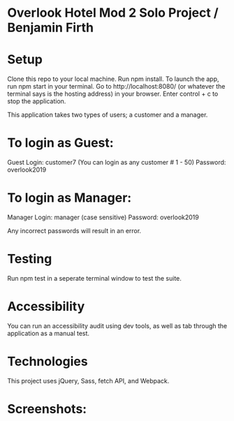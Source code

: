 # Overlook Hotel Mod 2 Solo Project / Benjamin Firth

# Setup
Clone this repo to your local machine. Run npm install. To launch the app, run npm start in your terminal. Go to http://localhost:8080/ (or whatever the terminal says is the hosting address) in your browser. Enter control + c to stop the application.

This application takes two types of users; a customer and a manager.

# To login as Guest:
Guest Login: customer7 (You can login as any customer # 1 - 50) Password: overlook2019

# To login as Manager:
Manager Login: manager (case sensitive) Password: overlook2019  

Any incorrect passwords will result in an error.

# Testing
Run npm test in a seperate terminal window to test the suite.

# Accessibility
You can run an accessibility audit using dev tools, as well as tab through the application as a manual test.

# Technologies
This project uses jQuery, Sass, fetch API, and Webpack.

# Screenshots:

